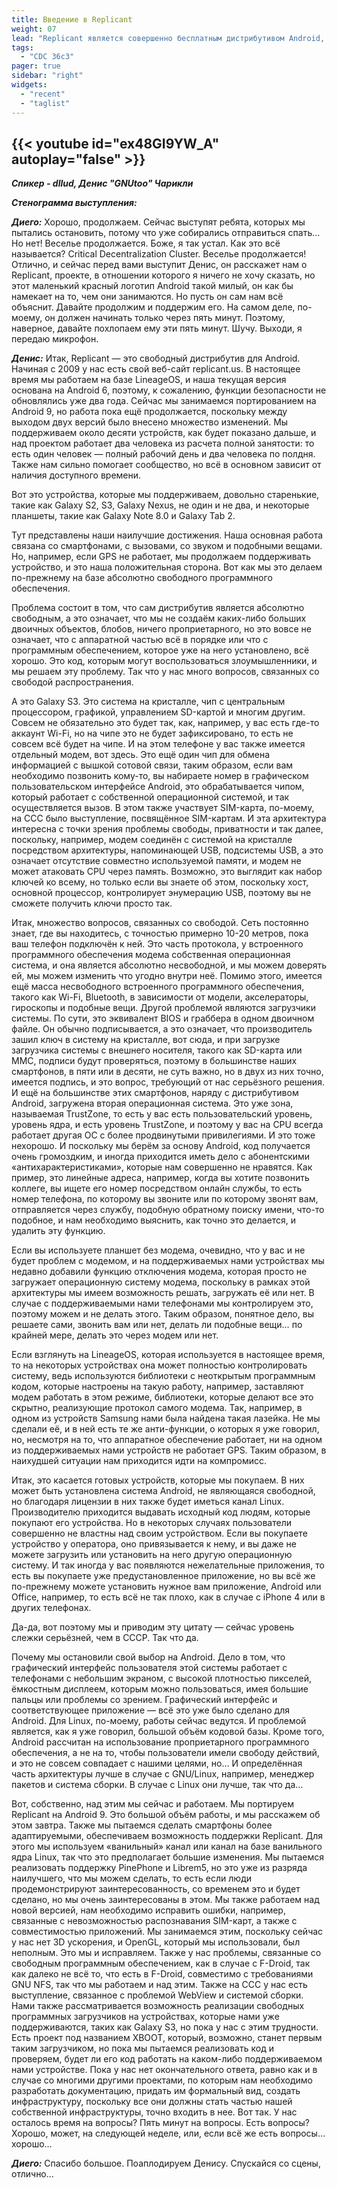 ```yaml
---
title: Введение в Replicant
weight: 07
lead: "Replicant является совершенно бесплатным дистрибутивом Android, одобренным FSF. В ходе этого короткого выступления будет кратко рассказано, как возникла идея создания Replicant, будут рассмотрены проблемы свободы, приватности и безопасности, обнаруженные в устройствах, работающих под Android, а также подходы, которые следует использовать для либерализации устройств, использующих Android."
tags:
  - "CDC 36c3"
pager: true
sidebar: "right"
widgets:
  - "recent"
  - "taglist"
---
```


{{< youtube id="ex48GI9YW_A" autoplay="false" >}}
---

_**Спикер - dllud, Денис "GNUtoo" Чарикли**_

_**Стенограмма выступления:**_

_**Диего:**_ Хорошо, продолжаем. Сейчас выступят ребята, которых мы пытались остановить, потому что уже собирались отправиться спать… Но нет! Веселье продолжается. Боже, я так устал. Как это всё называется? Critical Decentralization Cluster. Веселье продолжается! Отлично, и сейчас перед вами выступит Денис, он расскажет нам о Replicant, проекте, в отношении которого я ничего не хочу сказать, но этот маленький красный логотип Android такой милый, он как бы намекает на то, чем они занимаются. Но пусть он сам нам всё объяснит. Давайте продолжим и поддержим его. На самом деле, по-моему, он должен начинать только через пять минут. Поэтому, наверное, давайте похлопаем ему эти пять минут. Шучу. Выходи, я передаю микрофон.

_**Денис:**_ Итак, Replicant — это свободный дистрибутив для Android. Начиная с 2009 у нас есть свой веб-сайт replicant.us. В настоящее время мы работаем на базе LineageOS, и наша текущая версия основана на Android 6, поэтому, к сожалению, функции безопасности не обновлялись уже два года. Сейчас мы занимаемся портированием на Android 9, но работа пока ещё продолжается, поскольку между выходом двух версий было внесено множество изменений. Мы поддерживаем около десяти устройств, как будет показано дальше, и над проектом работает два человека из расчета полной занятости: то есть один человек — полный рабочий день и два человека по полдня. Также нам сильно помогает сообщество, но всё в основном зависит от наличия доступного времени.

Вот это устройства, которые мы поддерживаем, довольно старенькие, такие как Galaxy S2, S3, Galaxy Nexus, не один и не два, и некоторые планшеты, такие как Galaxy Note 8.0 и Galaxy Tab 2.

Тут представлены наши наилучшие достижения. Наша основная работа связана со смартфонами, с вызовами, со звуком и подобными вещами. Но, например, если GPS не работает, мы продолжаем поддерживать устройство, и это наша положительная сторона. Вот как мы это делаем по-прежнему на базе абсолютно свободного программного обеспечения.

Проблема состоит в том, что сам дистрибутив является абсолютно свободным, а это означает, что мы не создаём каких-либо больших двоичных объектов, блобов, ничего проприетарного, но это вовсе не означает, что с аппаратной частью всё в порядке или что с программным обеспечением, которое уже на него установлено, всё хорошо. Это код, которым могут воспользоваться злоумышленники, и мы решаем эту проблему. Так что у нас много вопросов, связанных со свободой распространения.

А это Galaxy S3. Это система на кристалле, чип с центральным процессором, графикой, управлением SD-картой и многим другим. Совсем не обязательно это будет так, как, например, у вас есть где-то аккаунт Wi-Fi, но на чипе это не будет зафиксировано, то есть не совсем всё будет на чипе. И на этом телефоне у вас также имеется отдельный модем, вот здесь. Это ещё один чип для обмена информацией с вышкой сотовой связи, таким образом, если вам необходимо позвонить кому-то, вы набираете номер в графическом пользовательском интерфейсе Android, это обрабатывается чипом, который работает с собственной операционной системой, и так осуществляется вызов. В этом также участвует SIM-карта, по-моему, на CCC было выступление, посвящённое SIM-картам. И эта архитектура интересна с точки зрения проблемы свободы, приватности и так далее, поскольку, например, модем соединён с системой на кристалле посредством архитектуры, напоминающей USB, подсистемы USB, а это означает отсутствие совместно используемой памяти, и модем не может атаковать CPU через память. Возможно, это выглядит как набор ключей ко всему, но только если вы знаете об этом, поскольку хост, основной процессор, контролирует энумерацию USB, поэтому вы не сможете получить ключи просто так.

Итак, множество вопросов, связанных со свободой. Сеть постоянно знает, где вы находитесь, с точностью примерно 10-20 метров, пока ваш телефон подключён к ней. Это часть протокола, у встроенного программного обеспечения модема собственная операционная система, и она является абсолютно несвободной, и мы можем доверять ей, мы можем изменить что угодно внутри неё. Помимо этого, имеется ещё масса несвободного встроенного программного обеспечения, такого как Wi-Fi, Bluetooth, в зависимости от модели, акселераторы, гироскопы и подобные вещи. Другой проблемой являются загрузчики системы. По сути, это эквивалент BIOS и граббера в одном двоичном файле. Он обычно подписывается, а это означает, что производитель зашил ключ в систему на кристалле, вот сюда, и при загрузке загрузчика системы с внешнего носителя, такого как SD-карта или MMC, подписи будут проверяться, поэтому в большинстве наших смартфонов, в пяти или в десяти, не суть важно, но в двух из них точно, имеется подпись, и это вопрос, требующий от нас серьёзного решения. И ещё на большинстве этих смартфонов, наряду с дистрибутивом Android, загружена вторая операционная система. Это уже зона, называемая TrustZone, то есть у вас есть пользовательский уровень, уровень ядра, и есть уровень TrustZone, и поэтому у вас на CPU всегда работает другая ОС с более продвинутыми привилегиями. И это тоже нехорошо. И поскольку мы берём за основу Android, код получается очень громоздким, и иногда приходится иметь дело с абонентскими «антихарактеристиками», которые нам совершенно не нравятся. Как пример, это линейные адреса, например, когда вы хотите позвонить коллеге, вы ищете его номер посредством онлайн службы, то есть номер телефона, по которому вы звоните или по которому звонят вам, отправляется через службу, подобную обратному поиску имени, что-то подобное, и нам необходимо выяснить, как точно это делается, и удалить эту функцию.

Если вы используете планшет без модема, очевидно, что у вас и не будет проблем с модемом, и на поддерживаемых нами устройствах мы недавно добавили функцию отключения модема, которая просто не загружает операционную систему модема, поскольку в рамках этой архитектуры мы имеем возможность решать, загружать её или нет. В случае с поддерживаемыми нами телефонами мы контролируем это, поэтому можем и не делать этого. Таким образом, понятное дело, вы решаете сами, звонить вам или нет, делать ли подобные вещи… по крайней мере, делать это через модем или нет.

Если взглянуть на LineageOS, которая используется в настоящее время, то на некоторых устройствах она может полностью контролировать систему, ведь используются библиотеки с неоткрытым программным кодом, которые настроены на такую работу, например, заставляют модем работать в этом режиме, библиотеки, которые делают все это скрытно, реализующие протокол самого модема. Так, например, в одном из устройств Samsung нами была найдена такая лазейка. Не мы сделали её, и в ней есть те же анти-функции, о которых я уже говорил, но, несмотря на то, что аппаратное обеспечение работает, ни на одном из поддерживаемых нами устройств не работает GPS. Таким образом, в наихудшей ситуации нам приходится идти на компромисс.

Итак, это касается готовых устройств, которые мы покупаем. В них может быть установлена система Android, не являющаяся свободной, но благодаря лицензии в них также будет иметься канал Linux. Производителю приходится выдавать исходный код людям, которые покупают его устройства. Но в некоторых случаях пользователи совершенно не властны над своим устройством. Если вы покупаете устройство у оператора, оно привязывается к нему, и вы даже не можете загрузить или установить на него другую операционную систему. И так иногда у вас появляются нежелательные приложения, то есть вы покупаете уже предустановленное приложение, но вы всё же по-прежнему можете установить нужное вам приложение, Android или Office, например, то есть всё не так плохо, как в случае с iPhone 4 или в других телефонах.

Да-да, вот поэтому мы и приводим эту цитату — сейчас уровень слежки серьёзней, чем в СССР. Так что да.

Почему мы остановили свой выбор на Android. Дело в том, что графический интерфейс пользователя этой системы работает с телефонами с небольшим экраном, с высокой плотностью пикселей, ёмкостным дисплеем, которым можно пользоваться, имея большие пальцы или проблемы со зрением. Графический интерфейс и соответствующее приложение — всё это уже было сделано для Android. Для Linux, по-моему, работы сейчас ведутся. И проблемой является, как я уже говорил, большой объём кодовой базы. Кроме того, Android рассчитан на использование проприетарного программного обеспечения, а не на то, чтобы пользователи имели свободу действий, и это не совсем совпадает с нашими целями, но… И определённая часть архитектуры лучше в случае с GNU/Linux, например, менеджер пакетов и система сборки. В случае с Linux они лучше, так что да…

Вот, собственно, над этим мы сейчас и работаем. Мы портируем Replicant на Android 9. Это большой объём работы, и мы расскажем об этом завтра. Также мы пытаемся сделать смартфоны более адаптируемыми, обеспечиваем возможность поддержки Replicant. Для этого мы используем «ванильный» канал или канал на базе ванильного ядра Linux, так что это предполагает большие изменения. Мы пытаемся реализовать поддержку PinePhone и Librem5, но это уже из разряда наилучшего, что мы можем сделать, то есть если люди продемонстрируют заинтересованность, со временем это и будет сделано, но мы очень заинтересованы в этом. Мы также работаем над новой версией, нам необходимо исправить ошибки, например, связанные с невозможностью распознавания SIM-карт, а также с совместимостью приложений. Мы занимаемся этим, поскольку сейчас у нас нет 3D ускорения, и OpenGL, который мы использовали, был неполным. Это мы и исправляем. Также у нас проблемы, связанные со свободным программным обеспечением, как в случае с F-Droid, так как далеко не всё то, что есть в F-Droid, совместимо с требованиями GNU NFS, так что мы работаем и над этим. Также на CCC у нас есть выступление, связанное с проблемой WebView и системой сборки. Нами также рассматривается возможность реализации свободных программных загрузчиков на устройствах, которые нами уже поддерживаются, таких как Galaxy S3, но пока у нас с этим трудности. Есть проект под названием XBOOT, который, возможно, станет первым таким загрузчиком, но пока мы пытаемся реализовать код и проверяем, будет ли его код работать на каком-либо поддерживаемом нами устройстве. Пока у нас нет окончательного ответа, равно как и в случае со многими другими проектами, по которым нам необходимо разработать документацию, придать им формальный вид, создать инфраструктуру, поскольку все они должны стать частью нашей собственной инфраструктуры, точно входить в нее. Вот так. У нас осталось время на вопросы? Пять минут на вопросы. Есть вопросы? Хорошо, может, на следующей неделе, или, если всё же есть вопросы… хорошо…

_**Диего:**_ Спасибо большое. Поаплодируем Денису. Спускайся со сцены, отлично…
